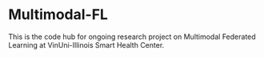 # Multimodal-FL
This is the code hub for ongoing research project on Multimodal Federated Learning at VinUni-Illinois Smart Health Center.
